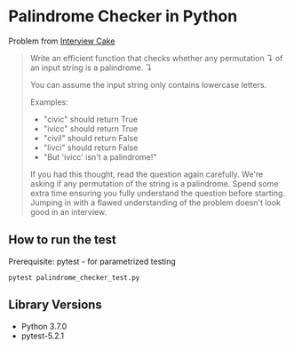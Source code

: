 # Palindrome Checker in Python

Problem from [Interview Cake](https://www.interviewcake.com/)

> Write an efficient function that checks whether any permutation ↴ of an input string is a palindrome. ↴
>
> You can assume the input string only contains lowercase letters.
>
>Examples:
>
>- "civic" should return True
>- "ivicc" should return True
>- "civil" should return False
>- "livci" should return False
>- "But 'ivicc' isn't a palindrome!"
>
>If you had this thought, read the question again carefully. We're asking if any permutation of the string is a palindrome. Spend some extra time ensuring you fully understand the question before starting. Jumping in with a flawed understanding of the problem doesn't look good in an interview.

## How to run the test

Prerequisite: pytest - for parametrized testing
```
pytest palindrome_checker_test.py
```

## Library Versions
- Python 3.7.0
- pytest-5.2.1
